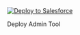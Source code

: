 <a href="https://githubsfdeploy.herokuapp.com?owner=kevkol&amp;repo=AdminTool/">
  <img alt="Deploy to Salesforce" src="https://raw.githubusercontent.com/afawcett/githubsfdeploy/master/deploy.png" style="max-width:100%;">
</a>

Deploy Admin Tool